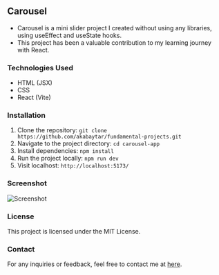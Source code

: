 ## Carousel

- Carousel is a mini slider project I created without using any libraries, using useEffect and useState hooks.
- This project has been a valuable contribution to my learning journey with React.

### Technologies Used

- HTML (JSX)
- CSS
- React (Vite)

### Installation

1. Clone the repository:
   `git clone https://github.com/akabaytar/fundamental-projects.git`
2. Navigate to the project directory:
   `cd carousel-app`
3. Install dependencies:
   `npm install`
4. Run the project locally:
   `npm run dev`
5. Visit localhost:
   `http://localhost:5173/`

### Screenshot

![Screenshot](/public/screenshot.png)

### License

This project is licensed under the MIT License.

### Contact

For any inquiries or feedback, feel free to contact me at [here](mailto:contact@burakbilgili.co.uk).
